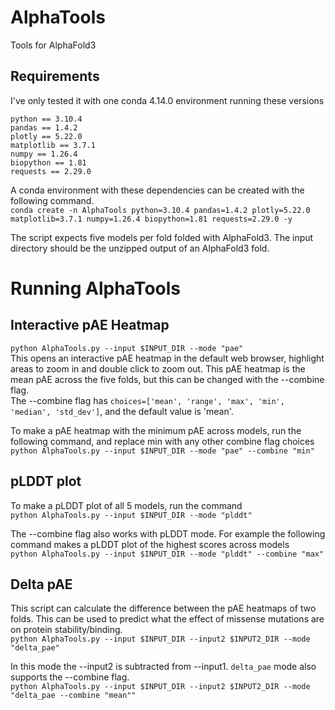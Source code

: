 # AlphaTools
Tools for AlphaFold3

## Requirements

I've only tested it with one conda 4.14.0 environment running these versions

`python == 3.10.4`  
`pandas == 1.4.2`  
`plotly == 5.22.0`  
`matplotlib == 3.7.1`  
`numpy == 1.26.4`  
`biopython == 1.81`  
`requests == 2.29.0`  

A conda environment with these dependencies can be created with the following command.  
```conda create -n AlphaTools python=3.10.4 pandas=1.4.2 plotly=5.22.0 matplotlib=3.7.1 numpy=1.26.4 biopython=1.81 requests=2.29.0 -y```

The script expects five models per fold folded with AlphaFold3. The input directory should be the unzipped output of an AlphaFold3 fold.  

# Running AlphaTools

## Interactive pAE Heatmap  

```python AlphaTools.py --input $INPUT_DIR --mode "pae"```   
This opens an interactive pAE heatmap in the default web browser, highlight areas to zoom in and double click to zoom out. This pAE heatmap is the mean pAE across the five folds, but this can be changed with the --combine flag.  
The --combine flag has `choices=['mean', 'range', 'max', 'min', 'median', 'std_dev']`, and the default value is 'mean'.  

To make a pAE heatmap with the minimum pAE across models, run the following command, and replace min with any other combine flag choices  
```python AlphaTools.py --input $INPUT_DIR --mode "pae" --combine "min"```  


## pLDDT plot

To make a pLDDT plot of all 5 models, run the command  
```python AlphaTools.py --input $INPUT_DIR --mode "plddt"```  

The --combine flag also works with pLDDT mode. For example the following command makes a pLDDT plot of the highest scores across models  
```python AlphaTools.py --input $INPUT_DIR --mode "plddt" --combine "max"```  


## Delta pAE  

This script can calculate the difference between the pAE heatmaps of two folds. This can be used to predict what the effect of missense mutations are on protein stability/binding.  
```python AlphaTools.py --input $INPUT_DIR --input2 $INPUT2_DIR --mode "delta_pae"```  

In this mode the --input2 is subtracted from --input1. `delta_pae` mode also supports the --combine flag.  
```python AlphaTools.py --input $INPUT_DIR --input2 $INPUT2_DIR --mode "delta_pae --combine "mean""```  
